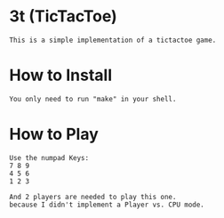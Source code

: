 # 3t (TicTacToe)
    This is a simple implementation of a tictactoe game.

# How to Install
    You only need to run "make" in your shell.

# How to Play
    Use the numpad Keys:
    7 8 9
    4 5 6
    1 2 3
    
    And 2 players are needed to play this one.
    because I didn't implement a Player vs. CPU mode.